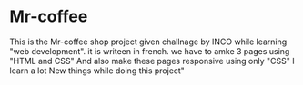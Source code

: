 # Mr-coffee

This is the Mr-coffee shop project  given challnage by INCO while learning "web development".
it is writeen in french.
we have to amke 3 pages using "HTML and CSS"
And also make these pages responsive using only "CSS"
I learn a lot New things while doing this project" 

